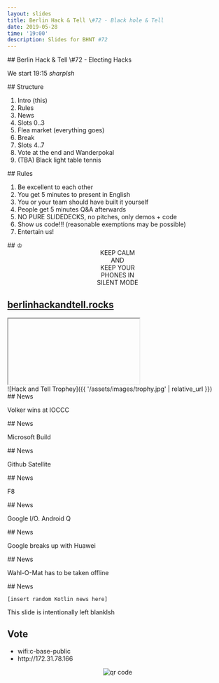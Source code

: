 ```yaml
---
layout: slides
title: Berlin Hack & Tell \#72 - Black hole & Tell
date: 2019-05-28
time: '19:00'
description: Slides for BHNT #72
---
```


<section data-markdown>
## Berlin Hack & Tell \#72 - Electing Hacks

We start 19:15 *sharpIsh*
</section>

<section data-markdown>
## Structure

1. Intro (this)
1. Rules
1. News
1. Slots 0..3
1. Flea market (everything goes)
1. Break
1. Slots 4..7
1. Vote at the end and Wanderpokal
1. (TBA) Black light table tennis
</section>

<section data-markdown>
## Rules

1. Be excellent to each other
1. You get 5 minutes to present in English
1. You or your team should have built it yourself
1. People get 5 minutes Q&A afterwards
1. NO PURE SLIDEDECKS, no pitches, only demos + code
1. Show us code!!! (reasonable exemptions may be possible)
1. Entertain us!
</section>

<section data-markdown>
## &#9812;
<center>
KEEP CALM</br>
AND</br>
KEEP YOUR</br>
PHONES IN</br>
SILENT MODE</br>
</center>
</section>

<section>
<h2><a href="https://berlinhackandtell.rocks/">berlinhackandtell.rocks</a></h2>
<iframe class="stretch" data-src="https://berlinhackandtell.rocks"></iframe>
</section>

<section data-markdown>
![Hack and Tell Trophey]({{ '/assets/images/trophy.jpg' | relative_url }})
</section>

<section data-markdown>
## News

Volker wins at IOCCC

</section>

<section data-markdown>
## News

Microsoft Build
</section>

<section data-markdown>
## News

Github Satellite
</section>

<section data-markdown>
## News

F8
</section>

<section data-markdown>
## News

Google I/O. Android Q

</section>

<section data-markdown>
## News

Google breaks up with Huawei

</section>


<section data-markdown>
## News

Wahl-O-Mat has to be taken offline

</section>

<section data-markdown>
## News

` [insert random Kotlin news here] `

</section>

<section data-markdown>
This slide is intentionally left blankIsh
</section>

<section>
<h2>Vote</h2>

<ul>
<li>wifi:c-base-public</li>
<li>http://172.31.78.166</li>
</ul>
<center>
<img src="http://api.qrserver.com/v1/create-qr-code/?color=000000&amp;bgcolor=FFFFFF&amp;data=http%3A%2F%2F172.31.78.166&amp;qzone=1&amp;margin=0&amp;size=400x400&amp;ecc=L" alt="qr code" />
</center>
</section>
